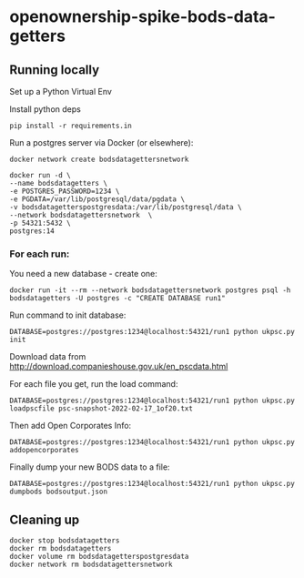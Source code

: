 # openownership-spike-bods-data-getters

## Running locally

Set up a Python Virtual Env

Install python deps

    pip install -r requirements.in 

Run a postgres server via Docker (or elsewhere):

    docker network create bodsdatagettersnetwork

    docker run -d \
    --name bodsdatagetters \
    -e POSTGRES_PASSWORD=1234 \
    -e PGDATA=/var/lib/postgresql/data/pgdata \
    -v bodsdatagetterspostgresdata:/var/lib/postgresql/data \
    --network bodsdatagettersnetwork  \
    -p 54321:5432 \
    postgres:14

### For each run:

You need a new database - create one:

    docker run -it --rm --network bodsdatagettersnetwork postgres psql -h bodsdatagetters -U postgres -c "CREATE DATABASE run1"

Run command to init database:

    DATABASE=postgres://postgres:1234@localhost:54321/run1 python ukpsc.py init

Download data from http://download.companieshouse.gov.uk/en_pscdata.html

For each  file you get, run the load command:


    DATABASE=postgres://postgres:1234@localhost:54321/run1 python ukpsc.py loadpscfile psc-snapshot-2022-02-17_1of20.txt

Then add Open Corporates Info:

    DATABASE=postgres://postgres:1234@localhost:54321/run1 python ukpsc.py addopencorporates

Finally dump your new BODS data to a file:

    DATABASE=postgres://postgres:1234@localhost:54321/run1 python ukpsc.py dumpbods bodsoutput.json

## Cleaning up

    docker stop bodsdatagetters
    docker rm bodsdatagetters
    docker volume rm bodsdatagetterspostgresdata
    docker network rm bodsdatagettersnetwork

